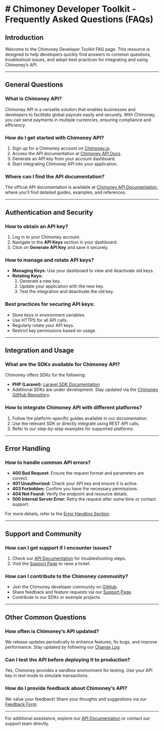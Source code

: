 # # Chimoney Developer Toolkit - Frequently Asked Questions (FAQs)

## Introduction
Welcome to the Chimoney Developer Toolkit FAQ page. This resource is designed to help developers quickly find answers to common questions, troubleshoot issues, and adopt best practices for integrating and using Chimoney’s API.

---

## General Questions

### What is Chimoney API?
Chimoney API is a versatile solution that enables businesses and developers to facilitate global payouts easily and securely. With Chimoney, you can send payments in multiple currencies, ensuring compliance and efficiency.

### How do I get started with Chimoney API?
1. Sign up for a Chimoney account on [Chimoney.io](https://chimoney.io).
2. Access the API documentation at [Chimoney API Docs](https://chimoney.io/docs).
3. Generate an API key from your account dashboard.
4. Start integrating Chimoney API into your application.

### Where can I find the API documentation?
The official API documentation is available at [Chimoney API Documentation](https://chimoney.io/docs), where you’ll find detailed guides, examples, and references.

---

## Authentication and Security

### How to obtain an API key?
1. Log in to your Chimoney account.
2. Navigate to the **API Keys** section in your dashboard.
3. Click on **Generate API Key** and save it securely.

### How to manage and rotate API keys?
- **Managing Keys:** Use your dashboard to view and deactivate old keys.
- **Rotating Keys:**
  1. Generate a new key.
  2. Update your application with the new key.
  3. Test the integration and deactivate the old key.

### Best practices for securing API keys:
- Store keys in environment variables.
- Use HTTPS for all API calls.
- Regularly rotate your API keys.
- Restrict key permissions based on usage.

---

## Integration and Usage

### What are the SDKs available for Chimoney API?
Chimoney offers SDKs for the following:
- **PHP (Laravel):** [Laravel SDK Documentation](https://chimoney.io/docs/laravel-sdk)
- Additional SDKs are under development. Stay updated via the [Chimoney GitHub Repository](https://github.com/chimoney).

### How to integrate Chimoney API with different platforms?
1. Follow the platform-specific guides available in our documentation.
2. Use the relevant SDK or directly integrate using REST API calls.
3. Refer to our step-by-step examples for supported platforms.

---

## Error Handling

### How to handle common API errors?
- **400 Bad Request:** Ensure the request format and parameters are correct.
- **401 Unauthorized:** Check your API key and ensure it is active.
- **403 Forbidden:** Confirm you have the necessary permissions.
- **404 Not Found:** Verify the endpoint and resource details.
- **500 Internal Server Error:** Retry the request after some time or contact support.

For more details, refer to the [Error Handling Section](https://chimoney.io/docs/errors).

---

## Support and Community

### How can I get support if I encounter issues?
1. Check our [API Documentation](https://chimoney.io/docs) for troubleshooting steps.
2. Visit the [Support Page](https://chimoney.io/support) to raise a ticket.

### How can I contribute to the Chimoney community?
- Join the Chimoney developer community on [GitHub](https://github.com/chimoney).
- Share feedback and feature requests via our [Support Page](https://chimoney.io/support).
- Contribute to our SDKs or example projects.

---

## Other Common Questions

### How often is Chimoney’s API updated?
We release updates periodically to enhance features, fix bugs, and improve performance. Stay updated by following our [Change Log](https://chimoney.io/docs/changelog).

### Can I test the API before deploying it to production?
Yes, Chimoney provides a sandbox environment for testing. Use your API key in test mode to simulate transactions.

### How do I provide feedback about Chimoney’s API?
We value your feedback! Share your thoughts and suggestions via our [Feedback Form](https://chimoney.io/feedback).

---

For additional assistance, explore our [API Documentation](https://chimoney.io/docs) or contact our support team directly.
